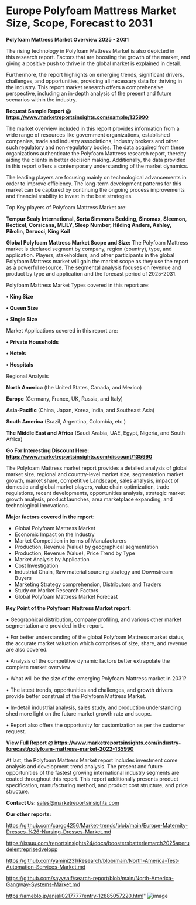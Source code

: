 # Europe Polyfoam Mattress Market Size, Scope, Forecast to 2031

<Strong> Polyfoam Mattress Market Overview 2025 - 2031</strong>

The rising technology in Polyfoam Mattress Market is also depicted in this research report. Factors that are boosting the growth of the market, and giving a positive push to thrive in the global market is explained in detail.

Furthermore, the report highlights on emerging trends, significant drivers, challenges, and opportunities, providing all necessary data for thriving in the industry. This report market research offers a comprehensive perspective, including an in-depth analysis of the present and future scenarios within the industry.

<strong>Request Sample Report @ <a href=https://www.marketreportsinsights.com/sample/135990>https://www.marketreportsinsights.com/sample/135990</a></strong>

The market overview included in this report provides information from a wide range of resources like government organizations, established companies, trade and industry associations, industry brokers and other such regulatory and non-regulatory bodies. The data acquired from these organizations authenticate the Polyfoam Mattress research report, thereby aiding the clients in better decision making. Additionally, the data provided in this report offers a contemporary understanding of the market dynamics.

The leading players are focusing mainly on technological advancements in order to improve efficiency. The long-term development patterns for this market can be captured by continuing the ongoing process improvements and financial stability to invest in the best strategies.

Top Key players of Polyfoam Mattress Market are:

<strong>Tempur Sealy International, Serta Simmons Bedding, Sinomax, Sleemon, Recticel, Corsicana, MLILY, Sleep Number, Hilding Anders, Ashley, Pikolin, Derucci, King Koil</strong>

<strong><b>Global Polyfoam Mattress Market Scope and Size:</b></strong>
The Polyfoam Mattress market is declared segment by company, region (country), type, and application. Players, stakeholders, and other participants in the global Polyfoam Mattress market will gain the market scope as they use the report as a powerful resource. The segmental analysis focuses on revenue and product by type and application and the forecast period of 2025-2031.

Polyfoam Mattress Market Types covered in this report are:

<strong>• King Size

• Queen Size

• Single Size</strong>

Market Applications covered in this report are:

<strong>• Private Households

• Hotels

• Hospitals</strong> 

Regional Analysis

<strong>North America</strong> (the United States, Canada, and Mexico)

<strong>Europe</strong> (Germany, France, UK, Russia, and Italy)

<strong>Asia-Pacific</strong> (China, Japan, Korea, India, and Southeast Asia)

<strong>South America</strong> (Brazil, Argentina, Colombia, etc.)

<strong>The Middle East and Africa</strong> (Saudi Arabia, UAE, Egypt, Nigeria, and South Africa)

<strong>Go For Interesting Discount Here: <a href=https://www.marketreportsinsights.com/discount/135990>https://www.marketreportsinsights.com/discount/135990</a></strong>

The Polyfoam Mattress market report provides a detailed analysis of global market size, regional and country-level market size, segmentation market growth, market share, competitive Landscape, sales analysis, impact of domestic and global market players, value chain optimization, trade regulations, recent developments, opportunities analysis, strategic market growth analysis, product launches, area marketplace expanding, and technological innovations.

<strong><b>Major factors covered in the report:</b></strong>
<ul>
  <li>Global Polyfoam Mattress Market </li>
  <li>Economic Impact on the Industry</li>
  <li>Market Competition in terms of Manufacturers</li>
  <li>Production, Revenue (Value) by geographical segmentation</li>
  <li>Production, Revenue (Value), Price Trend by Type</li>
  <li>Market Analysis by Application</li>
  <li>Cost Investigation</li>
  <li>Industrial Chain, Raw material sourcing strategy and Downstream Buyers</li>
  <li>Marketing Strategy comprehension, Distributors and Traders</li>
  <li>Study on Market Research Factors</li>
  <li>Global Polyfoam Mattress Market Forecast</li>
</ul>

<strong><b>Key Point of the Polyfoam Mattress Market report:</b></strong>

• Geographical distribution, company profiling, and various other market segmentation are provided in the report.

• For better understanding of the global Polyfoam Mattress market status, the accurate market valuation which comprises of size, share, and revenue are also covered.

• Analysis of the competitive dynamic factors better extrapolate the complete market overview

• What will be the size of the emerging Polyfoam Mattress market in 2031?

• The latest trends, opportunities and challenges, and growth drivers provide better construal of the Polyfoam Mattress Market.

• In-detail industrial analysis, sales study, and production understanding shed more light on the future market growth rate and scope.

• Report also offers the opportunity for customization as per the customer request.

<strong><b>View Full Report @ <a href=https://www.marketreportsinsights.com/industry-forecast/polyfoam-mattress-market-2022-135990>https://www.marketreportsinsights.com/industry-forecast/polyfoam-mattress-market-2022-135990</a></b></strong>


At last, the Polyfoam Mattress Market report includes investment come analysis and development trend analysis. The present and future opportunities of the fastest growing international industry segments are coated throughout this report. This report additionally presents product specification, manufacturing method, and product cost structure, and price structure.

<strong>Contact Us:</strong>
sales@marketreportsinsights.com

<strong>Our other reports:</strong>

<a href=https://github.com/cargo4256/Market-trends/blob/main/Europe-Maternity-Dresses-%26-Nursing-Dresses-Market.md>https://github.com/cargo4256/Market-trends/blob/main/Europe-Maternity-Dresses-%26-Nursing-Dresses-Market.md</a>

<a href=https://issuu.com/reportsinsights24/docs/boostersbatteriemarch2025aperudelentreprisedvelopp>https://issuu.com/reportsinsights24/docs/boostersbatteriemarch2025aperudelentreprisedvelopp</a>

<a href=https://github.com/yamini231/Research/blob/main/North-America-Test-Automation-Services-Market.md>https://github.com/yamini231/Research/blob/main/North-America-Test-Automation-Services-Market.md</a>

<a href=https://github.com/sayysaif/search-report/blob/main/North-America-Gangway-Systems-Market.md>https://github.com/sayysaif/search-report/blob/main/North-America-Gangway-Systems-Market.md</a>

<a href=https://ameblo.jp/anjali0217777/entry-12885057220.html>https://ameblo.jp/anjali0217777/entry-12885057220.html</a>"
![image](https://github.com/user-attachments/assets/7acc3c47-95a9-4290-81ef-7b417a234013)
